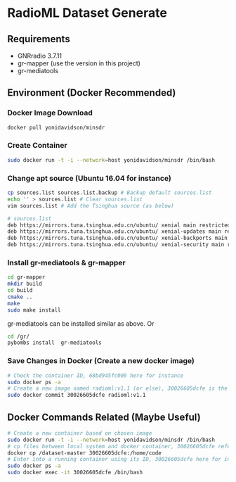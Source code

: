 # RadioML Dataset Generate

## Requirements

- GNRradio 3.7.11
- gr-mapper (use the version in this project)
- gr-mediatools

## Environment (Docker Recommended)

### Docker Image Download

```bash
docker pull yonidavidson/minsdr
```

### Create Container

```bash
sudo docker run -t -i --network=host yonidavidson/minsdr /bin/bash
```

### Change apt source (Ubuntu 16.04 for instance)

```bash
cp sources.list sources.list.backup # Backup default sources.list
echo '' > sources.list # Clear sources.list
vim sources.list # Add the Tsinghua source (as below)
```

```bash
# sources.list
deb https://mirrors.tuna.tsinghua.edu.cn/ubuntu/ xenial main restricted universe multiverse
deb https://mirrors.tuna.tsinghua.edu.cn/ubuntu/ xenial-updates main restricted universe multiverse
deb https://mirrors.tuna.tsinghua.edu.cn/ubuntu/ xenial-backports main restricted universe multiverse
deb https://mirrors.tuna.tsinghua.edu.cn/ubuntu/ xenial-security main restricted universe multiverse
```

### Install gr-mediatools & gr-mapper

```bash
cd gr-mapper
mkdir build
cd build
cmake ..
make
sudo make install
```

gr-mediatools can be installed similar as above. Or

```bash
cd /gr/
pybombs install  gr-mediatools
```

### Save Changes in Docker (Create a new docker image)

```bash
# Check the container ID, 68bd945fc009 here for instance
sudo docker ps -a
# Create a new image named radioml:v1.1 (or else), 30026605dcfe is the container ID
sudo docker commit 30026605dcfe radioml:v1.1
```

## Docker Commands Related (Maybe Useful)

```bash
# Create a new container based on chosen image
sudo docker run -t -i --network=host yonidavidson/minsdr /bin/bash
# cp files between local system and docker container, 30026605dcfe refers the container ID
docker cp /dataset-master 30026605dcfe:/home/code
# Enter into a running container using its ID, 30026605dcfe here for instance
sudo docker ps -a
sudo docker exec -it 30026605dcfe /bin/bash
```
